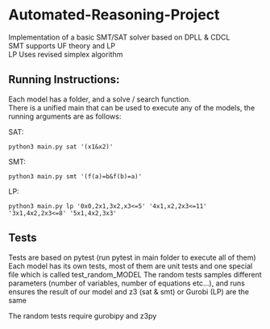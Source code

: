 # Automated-Reasoning-Project

Implementation of a basic SMT/SAT solver based on DPLL & CDCL  
    SMT supports UF theory and LP  
    LP Uses revised simplex algorithm   


## Running Instructions:
Each model has a folder, and a solve / search function.  
There is a unified main that can be used to execute any of the models, the running arguments are as follows:  

SAT:  

    python3 main.py sat '(x1&x2)'  
    
SMT: 

    python3 main.py smt '(f(a)=b&f(b)=a)'  
    
LP: 

    python3 main.py lp '0x0,2x1,3x2,x3<=5' '4x1,x2,2x3<=11' '3x1,4x2,2x3<=8' '5x1,4x2,3x3'  
    

## Tests 
Tests are based on pytest (run pytest in main folder to execute all of them)  
Each model has its own tests, most of them are unit tests and one special file which is called test_random_MODEL
The random tests samples different parameters (number of variables, number of equations etc...), and runs ensures the result of our model and z3 (sat & smt) or Gurobi (LP) are the same

The random tests require gurobipy and z3py

